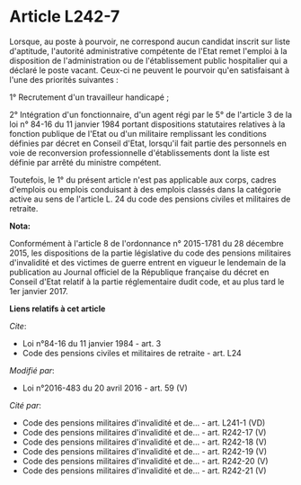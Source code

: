 # Article L242-7

Lorsque, au poste à pourvoir, ne correspond aucun candidat inscrit sur liste d'aptitude, l'autorité administrative compétente
de l'Etat remet l'emploi à la disposition de l'administration ou de l'établissement public hospitalier qui a déclaré le poste
vacant. Ceux-ci ne peuvent le pourvoir qu'en satisfaisant à l'une des priorités suivantes :

1° Recrutement d'un travailleur handicapé ;

2° Intégration d'un fonctionnaire, d'un agent régi par le 5° de l'article 3 de la loi n° 84-16 du 11 janvier 1984 portant
dispositions statutaires relatives à la fonction publique de l'Etat ou d'un militaire remplissant les conditions définies par
décret en Conseil d'Etat, lorsqu'il fait partie des personnels en voie de reconversion professionnelle d'établissements dont
la liste est définie par arrêté du ministre compétent.

Toutefois, le 1° du présent article n'est pas applicable aux corps, cadres d'emplois ou emplois conduisant à des emplois
classés dans la catégorie active au sens de l'article L. 24 du code des pensions civiles et militaires de retraite.

**Nota:**

Conformément à l'article 8 de l'ordonnance n° 2015-1781 du 28 décembre 2015, les dispositions de la partie législative du
code des pensions militaires d'invalidité et des victimes de guerre entrent en vigueur le lendemain de la publication au
Journal officiel de la République française du décret en Conseil d'Etat relatif à la partie réglementaire dudit code, et au
plus tard le 1er janvier 2017.

**Liens relatifs à cet article**

_Cite_:

  - Loi n°84-16 du 11 janvier 1984 - art. 3
  - Code des pensions civiles et militaires de retraite - art. L24

_Modifié par_:

  - Loi n°2016-483 du 20 avril 2016 - art. 59 (V)

_Cité par_:

  - Code des pensions militaires d'invalidité et de... - art. L241-1 (VD)
  - Code des pensions militaires d'invalidité et de... - art. R242-17 (V)
  - Code des pensions militaires d'invalidité et de... - art. R242-18 (V)
  - Code des pensions militaires d'invalidité et de... - art. R242-19 (V)
  - Code des pensions militaires d'invalidité et de... - art. R242-20 (V)
  - Code des pensions militaires d'invalidité et de... - art. R242-21 (V)
